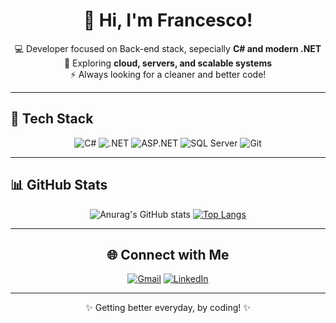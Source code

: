 <div align="center">

# 👋 Hi, I'm Francesco!

💻 Developer focused on Back-end stack, sepecially **C# and modern .NET**  
🎯 Exploring **cloud, servers, and scalable systems**  
⚡ Always looking for a cleaner and better code!

</div>

---

## 🚀 Tech Stack
<div align="center">
  
  ![C#](https://img.shields.io/badge/C%23-239120?style=for-the-badge&logo=c-sharp&logoColor=white)
  ![.NET](https://img.shields.io/badge/.NET-5C2D91?style=for-the-badge&logo=.net&logoColor=white)
  ![ASP.NET](https://img.shields.io/badge/ASP.NET-512BD4?style=for-the-badge&logo=aspdotnet&logoColor=white)
  ![SQL Server](https://img.shields.io/badge/SQL%20Server-CC2927?style=for-the-badge&logo=microsoftsqlserver&logoColor=white)
  ![Git](https://img.shields.io/badge/GIT-E44C30?style=for-the-badge&logo=git&logoColor=white)
  
</div>


---

## 📊 GitHub Stats
<div align="center">

![Anurag's GitHub stats](https://github-readme-stats.vercel.app/api?username=FrancescoViadanaLioi&show_icons=true&theme=tokyonight)
[![Top Langs](https://github-readme-stats.vercel.app/api/top-langs/?username=FrancescoViadanaLioi&layout=donut&theme=tokyonight)](https://github.com/anuraghazra/github-readme-stats)

</div>

---

<div align = "center">

## 🌐 Connect with Me
[![Gmail](https://img.shields.io/badge/Gmail-333333?style=for-the-badge&logo=gmail&logoColor=red)](mailto:francesco.viadanalioi@gmail.com)
[![LinkedIn](https://img.shields.io/badge/LinkedIn-0077B5?style=for-the-badge&logo=linkedin&logoColor=white)](https://www.linkedin.com/in/francesco-giovanni-viadana-lioi/)

<div></div>

---

<div align="center">

✨ Getting better everyday, by coding! ✨  

</div>
